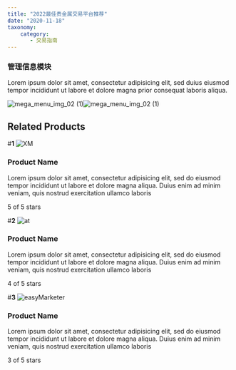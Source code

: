 ```yaml
---
title: "2022最佳贵金属交易平台推荐"
date: "2020-11-18"
taxonomy:
    category: 
       - 交易指南
---
```


### 管理信息模块

Lorem ipsum dolor sit amet, consectetur adipisicing elit, sed duius eiusmod tempor incididunt ut labore et dolore magna prior consequat laboris aliqua.

![](//we.laowei8.com/wp-content/uploads/tcb_content_templates/images/mega_menu_img_02-1.jpg "mega_menu_img_02 (1)")![](//we.laowei8.com/wp-content/uploads/tcb_content_templates/images/mega_menu_img_02-1.jpg "mega_menu_img_02 (1)")

## Related Products

#**1** ![](https://cdn.fendou.la/welaowei8/2020/09/XM.svg "XM")

### Product Name

Lorem ipsum dolor sit amet, consectetur adipisicing elit, sed do eiusmod tempor incididunt ut labore et dolore magna aliqua. Duius enim ad minim veniam, quis nostrud exercitation ullamco laboris

5 of 5 stars

#**2** ![](https://cdn.fendou.la/welaowei8/2020/09/at.svg "at")

### Product Name

Lorem ipsum dolor sit amet, consectetur adipisicing elit, sed do eiusmod tempor incididunt ut labore et dolore magna aliqua. Duius enim ad minim veniam, quis nostrud exercitation ullamco laboris

4 of 5 stars

#**3** ![](https://cdn.fendou.la/welaowei8/2020/09/easyMarketer.svg "easyMarketer")

### Product Name

Lorem ipsum dolor sit amet, consectetur adipisicing elit, sed do eiusmod tempor incididunt ut labore et dolore magna aliqua. Duius enim ad minim veniam, quis nostrud exercitation ullamco laboris

3 of 5 stars
